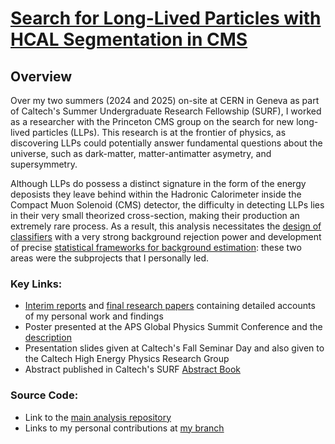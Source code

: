 # [Search for Long-Lived Particles with HCAL Segmentation in CMS](https://github.com/gk199/Run3-HCAL-LLP-Analysis/tree/main)
## Overview
Over my two summers (2024 and 2025) on-site at CERN in Geneva as part of Caltech's Summer Undergraduate Research Fellowship (SURF), I worked as a researcher with the Princeton CMS group on the search for new long-lived particles (LLPs). This research is at the frontier of physics, as discovering LLPs could potentially answer fundamental questions about the universe, such as dark-matter, matter-antimatter asymetry, and supersymmetry.

Although LLPs do possess a distinct signature in the form of the energy deposists they leave behind within the Hadronic Calorimeter inside the Compact Muon Solenoid (CMS) detector, the difficulty in detecting LLPs lies in their very small theorized cross-section, making their production an extremely rare process. As a result, this analysis necessitates the [design of classifiers](https://github.com/gk199/Run3-HCAL-LLP-Analysis/tree/kat-branch/Classifiers) with a very strong background rejection power and development of precise [statistical frameworks for background estimation](https://github.com/gk199/Run3-HCAL-LLP-Analysis/tree/kat-branch/FakeRate): these two areas were the subprojects that I personally led.

### Key Links:
 - [Interim reports](https://github.com/kattx711/Run3-HCAL-LLP-Analysis/blob/main/SURF_Interim_Report_2025.pdf) and [final research papers](https://github.com/kattx711/Run3-HCAL-LLP-Analysis/blob/main/SURF_FinalReport2024.pdf) containing detailed accounts of my personal work and findings
 - Poster presented at the APS Global Physics Summit Conference and the [description](https://summit.aps.org/smt/2025/events/MAR-H00/318)
 - Presentation slides given at Caltech's Fall Seminar Day and also given to the Caltech High Energy Physics Research Group
 - Abstract published in Caltech's SURF [Abstract Book](https://sfp.caltech.edu/documents/29442/2024_Abstract_Book.pdf)
 
 ### Source Code:
 - Link to the [main analysis repository](https://github.com/gk199/Run3-HCAL-LLP-Analysis/tree/main)
 - Links to my personal contributions at [my branch](https://github.com/gk199/Run3-HCAL-LLP-Analysis/tree/kat-branch)


